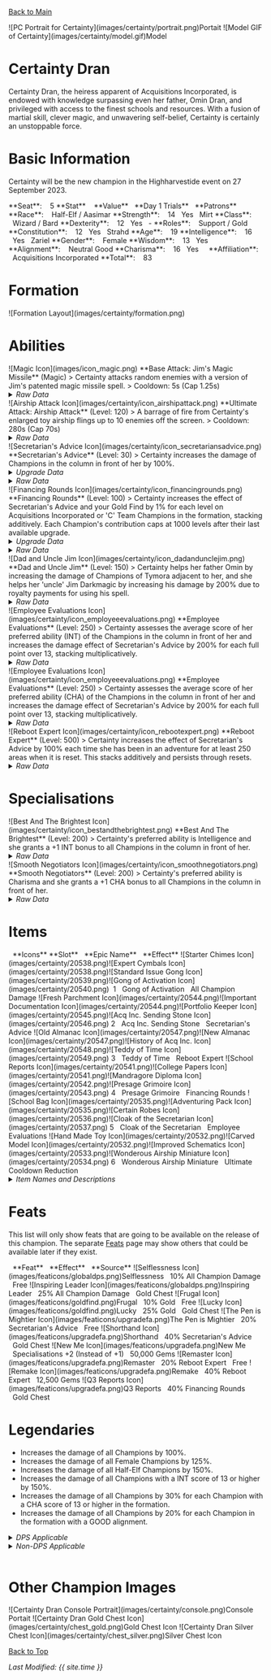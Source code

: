[Back to Main](index.md)

<span class="championPortraitsRow">
    <span class="championPortraitsImage">
        ![PC Portrait for Certainty](images/certainty/portrait.png)Portait
    </span>
    <span class="championPortraitsImage">
        ![Model GIF of Certainty](images/certainty/model.gif)Model
    </span>
</span>

# Certainty Dran

Certainty Dran, the heiress apparent of Acquisitions Incorporated, is endowed with knowledge surpassing even her father, Omin Dran, and privileged with access to the finest schools and resources. With a fusion of martial skill, clever magic, and unwavering self-belief, Certainty is certainly an unstoppable force.

# Basic Information

Certainty will be the new champion in the Highharvestide event on 27 September 2023.

<span class="champStatsTableColumn">
    <span class="champStatsTableRow">
        <span class="champStatsTableInfoHeader">
            <span style="margin-right:4px;">**Seat**:</span>
        </span>
        <span class="champStatsTableInfo">
            <span style="margin-left:8px;">5</span>
        </span>
        <span class="champStatsTableStatHeader">
            <span style="margin-right:4px;">**Stat**</span>
        </span>
        <span class="champStatsTableStatsHeader">
            <span style="margin-left:8px;">**Value**</span>
        </span>
        <span class="champStatsTableTrialsHeader">
            <span style="margin-left:8px;">**Day 1 Trials**</span>
        </span>
        <span class="champStatsTablePatronsHeader">
            <span style="margin-left:8px;">**Patrons**</span>
        </span>
    </span>
    <span class="champStatsTableRow">
        <span class="champStatsTableInfoHeader">
            <span style="margin-right:4px;">**Race**:</span>
        </span>
        <span class="champStatsTableInfo">
            <span style="margin-left:8px;">Half-Elf / Aasimar</span>
        </span>
        <span class="champStatsTableStatHeader">
            <span style="margin-right:4px;">**Strength**:</span>
        </span>
        <span class="champStatsTableStats">
            <span style="margin-left:8px;">14</span>
        </span>
        <span class="champStatsTableTrials">
            <span style="margin-left:8px;">Yes</span>
        </span>
        <span class="champStatsTablePatrons">
            <span style="margin-left:8px;">Mirt</span>
        </span>
    </span>
    <span class="champStatsTableRow">
        <span class="champStatsTableInfoHeader">
            <span style="margin-right:4px;">**Class**:</span>
        </span>
        <span class="champStatsTableInfo">
            <span style="margin-left:8px;">Wizard / Bard</span>
        </span>
        <span class="champStatsTableStatHeader">
            <span style="margin-right:4px;">**Dexterity**:</span>
        </span>
        <span class="champStatsTableStats">
            <span style="margin-left:8px;">12</span>
        </span>
        <span class="champStatsTableTrials">
            <span style="margin-left:8px;">Yes</span>
        </span>
        <span class="champStatsTablePatrons">
            <span style="margin-left:8px;">-</span>
        </span>
    </span>
    <span class="champStatsTableRow">
        <span class="champStatsTableInfoHeader">
            <span style="margin-right:4px;">**Roles**:</span>
        </span>
        <span class="champStatsTableInfo">
            <span style="margin-left:8px;">Support / Gold</span>
        </span>
        <span class="champStatsTableStatHeader">
            <span style="margin-right:4px;">**Constitution**:</span>
        </span>
        <span class="champStatsTableStats">
            <span style="margin-left:8px;">12</span>
        </span>
        <span class="champStatsTableTrials">
            <span style="margin-left:8px;">Yes</span>
        </span>
        <span class="champStatsTablePatrons">
            <span style="margin-left:8px;">Strahd</span>
        </span>
    </span>
    <span class="champStatsTableRow">
        <span class="champStatsTableInfoHeader">
            <span style="margin-right:4px;">**Age**:</span>
        </span>
        <span class="champStatsTableInfo">
            <span style="margin-left:8px;">19</span>
        </span>
        <span class="champStatsTableStatHeader">
            <span style="margin-right:4px;">**Intelligence**:</span>
        </span>
        <span class="champStatsTableStats">
            <span style="margin-left:8px;">16</span>
        </span>
        <span class="champStatsTableTrials">
            <span style="margin-left:8px;">Yes</span>
        </span>
        <span class="champStatsTablePatrons">
            <span style="margin-left:8px;">Zariel</span>
        </span>
    </span>
    <span class="champStatsTableRow">
        <span class="champStatsTableInfoHeader">
            <span style="margin-right:4px;">**Gender**:</span>
        </span>
        <span class="champStatsTableInfo">
            <span style="margin-left:8px;">Female</span>
        </span>
        <span class="champStatsTableStatHeader">
            <span style="margin-right:4px;">**Wisdom**:</span>
        </span>
        <span class="champStatsTableStats">
            <span style="margin-left:8px;">13</span>
        </span>
        <span class="champStatsTableTrials">
            <span style="margin-left:8px;">Yes</span>
        </span>
        <span class="champStatsTablePatrons">
            <span style="margin-left:8px;">&nbsp;</span>
        </span>
    </span>
    <span class="champStatsTableRow">
        <span class="champStatsTableInfoHeader">
            <span style="margin-right:4px;">**Alignment**:</span>
        </span>
        <span class="champStatsTableInfo">
            <span style="margin-left:8px;">Neutral Good</span>
        </span>
        <span class="champStatsTableStatHeader">
            <span style="margin-right:4px;">**Charisma**:</span>
        </span>
        <span class="champStatsTableStats">
            <span style="margin-left:8px;">16</span>
        </span>
        <span class="champStatsTableTrials">
            <span style="margin-left:8px;">Yes</span>
        </span>
        <span class="champStatsTablePatrons">
            <span style="margin-left:8px;">&nbsp;</span>
        </span>
    </span>
    <span class="champStatsTableRow">
        <span class="champStatsTableInfoHeader">
            <span style="margin-right:4px;">**Affiliation**:</span>
        </span>
        <span class="champStatsTableInfo">
            <span style="margin-left:8px;">Acquisitions Incorporated</span>
        </span>
        <span class="champStatsTableStatHeader">
            <span style="margin-right:4px;">**Total**:</span>
        </span>
        <span class="champStatsTableStats">
            <span style="margin-left:8px;">83</span>
        </span>
        <span class="champStatsTableTrials">
            <span style="margin-left:8px;">&nbsp;</span>
        </span>
        <span class="champStatsTablePatrons">
            <span style="margin-left:8px;">&nbsp;</span>
        </span>
    </span>
</span>

# Formation

<span class="formationBorder">
    ![Formation Layout](images/certainty/formation.png)
</span>

# Abilities

<div markdown="1" class="abilityBorder"><div markdown="1" class="abilityBorderInner">
![Magic Icon](images/icon_magic.png) **Base Attack: Jim's Magic Missile** (Magic)
> Certainty attacks random enemies with a version of Jim's patented magic missile spell.  
> Cooldown: 5s (Cap 1.25s)
<details><summary><em>Raw Data</em></summary>
<p>
<pre>
{
    "description": "Certainty attacks random enemies with a version of Jim's patented magic missile spell.",
    "long_description": "",
    "damage_modifier": 1,
    "damage_types": ["magic"],
    "graphic_id": 0,
    "target": "random",
    "aoe_radius": 0,
    "tags": [
        "monster",
        "ranged"
    ],
    "num_targets": 2,
    "animations": [{
        "projectile_count": 2,
        "hit_sound": 133,
        "shoot_offset_y": -80,
        "shoot_offset_x": 50,
        "shoot_sound": 149,
        "projectile_delay_no_pause": 0.2,
        "type": "ranged_attack",
        "projectile": "magic_missile",
        "hold_shoot_frame": false,
        "shoot_frame": 3
    }],
    "name": "Jim's Magic Missile",
    "cooldown": 5,
    "id": 682
}
</pre>
</p>
</details>
</div></div>

<div markdown="1" class="abilityBorder"><div markdown="1" class="abilityBorderInner">
![Airship Attack Icon](images/certainty/icon_airshipattack.png) **Ultimate Attack: Airship Attack** (Level: 120)
> A barrage of fire from Certainty's enlarged toy airship flings up to 10 enemies off the screen.  
> Cooldown: 280s (Cap 70s)
<details><summary><em>Raw Data</em></summary>
<p>
<pre>
{
    "description": "A barrage of fire from Certainty's enlarged toy airship flings up to 10 enemies off the screen.",
    "long_description": "A barrage of fire from Certainty's enlarged toy airship flings up to 10 enemies off the screen.",
    "damage_modifier": 0.03,
    "damage_types": ["magic"],
    "graphic_id": 20577,
    "target": "all",
    "aoe_radius": 0,
    "tags": [
        "ranged",
        "ultimate"
    ],
    "num_targets": 0,
    "animations": [{
        "projectile_details": {
            "trail": {
                "scale_lerp": [
                    {
                        "x": 0.5,
                        "y": 0.5
                    },
                    {
                        "x": 0,
                        "y": 0
                    }
                ],
                "lifespan": 0.5,
                "initial_velocity": {
                    "x": 0,
                    "y": 0
                },
                "alpha_lerp": {
                    "0": 0,
                    "1": 0,
                    "0.1": 0.5
                },
                "particle_graphic_ids": [693],
                "spawn_rate": 150,
                "velocity_jitter": {
                    "x": 30,
                    "y": 30
                }
            },
            "projectile_graphic_id": 20530,
            "projectile_speed": 2000,
            "hash": "9ba15ca9aad1c276fcc13c07c5633f04"
        },
        "ultimate": "certainty",
        "type": "ultimate_attack"
    }],
    "name": "Airship Attack",
    "cooldown": 280,
    "id": 683
}
</pre>
</p>
</details>
</div></div>

<div markdown="1" class="abilityBorder"><div markdown="1" class="abilityBorderInner">
![Secretarian's Advice Icon](images/certainty/icon_secretariansadvice.png) **Secretarian's Advice** (Level: 30)
> Certainty increases the damage of Champions in the column in front of her by 100%.
<details><summary><em>Upgrade Data</em></summary>
<p>
<pre>
Upgrades:
       80: 100%
      170: 100%
      300: 100%
      470: 100%
      620: 100%
      770: 100%
      900: 100%
    1,030: 100%
    1,150: 100%
    1,280: 100%
    1,400: 100%
    1,530: 100%
    1,660: 100%
    1,800: 100%
    1,920: 100%
    2,050: 100%
    2,180: 100%
    2,300: 100%
    2,430: 100%

    Total Upgrade Bonus: 5.24e07%
</pre>
</p>
</details>
<details><summary><em>Raw Data</em></summary>
<p>
<pre>
{
    "static_dps_mult": null,
    "required_level": 30,
    "effect": "effect_def,1675",
    "tip_text": "Certainty increases the damage of Champions in the column in front of her.",
    "name": "Secretarian's Advice",
    "id": 12505,
    "hero_id": 138,
    "upgrade_type": "unlock_ability",
    "default_enabled": 1,
    "required_upgrade_id": 0
}
{
    "effect_keys": [{
        "off_when_benched": true,
        "effect_string": "hero_dps_multiplier_mult,100",
        "targets": ["next_col"]
    }],
    "requirements": "",
    "description": {"desc": "Certainty increases the damage of Champions in the column in front of her by $(amount)%."},
    "id": 1675,
    "flavour_text": "",
    "graphic_id": 20573,
    "properties": {
        "is_formation_ability": true,
        "owner_use_outgoing_description": true
    }
}
</pre>
</p>
</details>
</div></div>

<div markdown="1" class="abilityBorder"><div markdown="1" class="abilityBorderInner">
![Financing Rounds Icon](images/certainty/icon_financingrounds.png) **Financing Rounds** (Level: 100)
> Certainty increases the effect of Secretarian's Advice and your Gold Find by 1% for each level on Acquisitions Incorporated or 'C' Team Champions in the formation, stacking additively. Each Champion's contribution caps at 1000 levels after their last available upgrade.
<details><summary><em>Upgrade Data</em></summary>
<p>
<pre>
Upgrades:
    1,250: 100%
    2,490: 100%

    Total Upgrade Bonus: 300%
</pre>
</p>
</details>
<details><summary><em>Raw Data</em></summary>
<p>
<pre>
{
    "static_dps_mult": null,
    "required_level": 100,
    "effect": "effect_def,1677",
    "name": "Financing Rounds",
    "id": 12507,
    "hero_id": 138,
    "upgrade_type": "unlock_ability",
    "default_enabled": 1,
    "required_upgrade_id": 0
}
{
    "effect_keys": [
        {
            "max_levels_past_soft_cap": 1000,
            "amount_updated_listeners": [
                "hero_level_changed",
                "area_completed",
                "slot_changed"
            ],
            "stacks_multiply": false,
            "off_when_benched": true,
            "amount_func": "add",
            "stack_func": "per_hero_level_past_softcap",
            "per_hero_expr": "floor(max(has_tag_acqinc,has_tag_cteam)*min(hero_level,hero_softcap+max_levels_past_soft_cap))",
            "effect_string": "gold_multiplier_mult,1"
        },
        {
            "max_levels_past_soft_cap": 1000,
            "amount_updated_listeners": [
                "hero_level_changed",
                "area_completed",
                "slot_changed"
            ],
            "stacks_multiply": false,
            "off_when_benched": true,
            "show_bonus": true,
            "amount_func": "add",
            "stack_func": "per_hero_level_past_softcap",
            "per_hero_expr": "floor(max(has_tag_acqinc,has_tag_cteam)*min(hero_level,hero_softcap+max_levels_past_soft_cap))",
            "effect_string": "buff_upgrade,1,12505"
        }
    ],
    "requirements": "",
    "description": {"desc": "Certainty increases the effect of Secretarian's Advice and your Gold Find by $(not_buffed amount)% for each level on Acquisitions Incorporated or 'C' Team Champions in the formation, stacking additively. Each Champion's contribution caps at $(max_levels_past_soft_cap) levels after their last available upgrade."},
    "id": 1677,
    "flavour_text": "",
    "graphic_id": 20571,
    "properties": {
        "indexed_effect_properties": true,
        "is_formation_ability": true,
        "owner_use_outgoing_description": true,
        "per_effect_index_bonuses": false
    }
}
</pre>
</p>
</details>
</div></div>

<div markdown="1" class="abilityBorder"><div markdown="1" class="abilityBorderInner">
![Dad and Uncle Jim Icon](images/certainty/icon_dadandunclejim.png) **Dad and Uncle Jim** (Level: 150)
> Certainty helps her father Omin by increasing the damage of Champions of Tymora adjacent to her, and she helps her 'uncle' Jim Darkmagic by increasing his damage by 200% due to royalty payments for using his spell.
<details><summary><em>Raw Data</em></summary>
<p>
<pre>
{
    "static_dps_mult": null,
    "required_level": 150,
    "effect": "effect_def,1678",
    "name": "Dad and Uncle Jim",
    "id": 12508,
    "hero_id": 138,
    "upgrade_type": "unlock_ability",
    "default_enabled": 1,
    "required_upgrade_id": 0
}
{
    "effect_keys": [
        {
            "amount_updated_listeners": [
                "slot_changed",
                "hero_level_changed"
            ],
            "off_when_benched": true,
            "add_targets": [{
                "use_source_as_base_slot": true,
                "type": "adj"
            }],
            "effect_string": "add_target_to_upgrade,,12299"
        },
        {
            "amount_updated_listeners": ["slot_changed"],
            "effect_string": "hero_dps_multiplier_mult,200",
            "targets": [{
                "hero_ids": [
                    48,
                    108
                ],
                "type": "heroes"
            }]
        }
    ],
    "requirements": "",
    "description": {"desc": "Certainty helps her father Omin by increasing the damage of Champions of Tymora adjacent to her, and she helps her 'uncle' Jim Darkmagic by increasing his damage by $(amount___2)% due to royalty payments for using his spell."},
    "id": 1678,
    "flavour_text": "",
    "graphic_id": 20569,
    "properties": {
        "indexed_effect_properties": true,
        "is_formation_ability": true,
        "default_bonus_index": 0,
        "owner_use_outgoing_description": true,
        "per_effect_index_bonuses": true
    }
}
</pre>
</p>
</details>
</div></div>

<div markdown="1" class="abilityBorder"><div markdown="1" class="abilityBorderInner">
![Employee Evaluations Icon](images/certainty/icon_employeeevaluations.png) **Employee Evaluations** (Level: 250)
> Certainty assesses the average score of her preferred ability (INT) of the Champions in the column in front of her and increases the damage effect of Secretarian's Advice by 200% for each full point over 13, stacking multiplicatively.
<details><summary><em>Raw Data</em></summary>
<p>
<pre>
{
    "static_dps_mult": null,
    "required_level": 250,
    "effect": "effect_def,1679",
    "name": "Employee Evaluations",
    "id": 12509,
    "hero_id": 138,
    "upgrade_type": "unlock_ability",
    "default_enabled": 1,
    "required_upgrade_id": 12510
}
{
    "effect_keys": [{
        "amount_updated_listeners": [
            "slot_changed",
            "feat_changed"
        ],
        "stacks_multiply": true,
        "off_when_benched": true,
        "show_bonus": true,
        "per_hero_targets": ["next_col"],
        "amount_func": "mult",
        "stack_func": "per_hero_attribute",
        "min_stat_amount": 13,
        "per_hero_expr": "int",
        "effect_string": "buff_upgrade,200,12505",
        "post_process_expr": "max(0,input/max(1,num_targets)-min_stat_amount)"
    }],
    "requirements": "",
    "description": {"desc": "Certainty assesses the average score of her preferred ability (INT) of the Champions in the column in front of her and increases the damage effect of Secretarian's Advice by $(not_buffed amount)% for each full point over $(min_stat_amount), stacking multiplicatively."},
    "id": 1679,
    "flavour_text": "",
    "graphic_id": 20570,
    "properties": {
        "is_formation_ability": true,
        "owner_use_outgoing_description": true
    }
}
</pre>
</p>
</details>
</div></div>

<div markdown="1" class="abilityBorder"><div markdown="1" class="abilityBorderInner">
![Employee Evaluations Icon](images/certainty/icon_employeeevaluations.png) **Employee Evaluations** (Level: 250)
> Certainty assesses the average score of her preferred ability (CHA) of the Champions in the column in front of her and increases the damage effect of Secretarian's Advice by 200% for each full point over 13, stacking multiplicatively.
<details><summary><em>Raw Data</em></summary>
<p>
<pre>
{
    "static_dps_mult": null,
    "required_level": 250,
    "effect": "effect_def,1682",
    "name": "Employee Evaluations",
    "id": 12975,
    "hero_id": 138,
    "upgrade_type": "unlock_ability",
    "default_enabled": 1,
    "required_upgrade_id": 12511
}
{
    "effect_keys": [{
        "amount_updated_listeners": [
            "slot_changed",
            "feat_changed"
        ],
        "stacks_multiply": true,
        "off_when_benched": true,
        "show_bonus": true,
        "per_hero_targets": ["next_col"],
        "amount_func": "mult",
        "stack_func": "per_hero_attribute",
        "min_stat_amount": 13,
        "per_hero_expr": "cha",
        "effect_string": "buff_upgrade,200,12505",
        "post_process_expr": "max(0,input/max(1,num_targets)-min_stat_amount)"
    }],
    "requirements": "",
    "description": {"desc": "Certainty assesses the average score of her preferred ability (CHA) of the Champions in the column in front of her and increases the damage effect of Secretarian's Advice by $(not_buffed amount)% for each full point over $(min_stat_amount), stacking multiplicatively."},
    "id": 1682,
    "flavour_text": "",
    "graphic_id": 20570,
    "properties": {
        "is_formation_ability": true,
        "owner_use_outgoing_description": true
    }
}
</pre>
</p>
</details>
</div></div>

<div markdown="1" class="abilityBorder"><div markdown="1" class="abilityBorderInner">
![Reboot Expert Icon](images/certainty/icon_rebootexpert.png) **Reboot Expert** (Level: 500)
> Certainty increases the effect of Secretarian's Advice by 100% each time she has been in an adventure for at least 250 areas when it is reset. This stacks additively and persists through resets.
<details><summary><em>Raw Data</em></summary>
<p>
<pre>
{
    "static_dps_mult": null,
    "required_level": 500,
    "effect": "effect_def,1676",
    "tip_text": "Certainty increases her effectiveness as you thoroughly complete  adventures with her.",
    "name": "Reboot Expert",
    "id": 12506,
    "hero_id": 138,
    "upgrade_type": "unlock_ability",
    "default_enabled": 1,
    "required_upgrade_id": 0
}
{
    "effect_keys": [
        {
            "stack_title": "Reboot Stacks",
            "manual_stacking": true,
            "stacks_multiply": false,
            "show_bonus": true,
            "effect_string": "buff_upgrade,100,12505"
        },
        {
            "effect_string": "certainty_reboot_expert",
            "buff_index": 0,
            "num_areas": 250
        }
    ],
    "requirements": "",
    "description": {
        "pre": "Certainty increases the effect of Secretarian's Advice by $(amount)% each time she has been in an adventure for at least $(num_areas___2) areas when it is reset. This stacks additively and persists through resets.",
        "conditions": [{
            "condition": "not static_desc",
            "desc": "^^Current Adventure:$(certainty_reboot_desc)"
        }]
    },
    "id": 1676,
    "flavour_text": "",
    "graphic_id": 20572,
    "properties": {
        "indexed_effect_properties": true,
        "is_formation_ability": true,
        "default_bonus_index": 0,
        "owner_use_outgoing_description": true,
        "per_effect_index_bonuses": true
    }
}
</pre>
</p>
</details>
</div></div>

# Specialisations

<div markdown="1" class="abilityBorder"><div markdown="1" class="abilityBorderInner">
![Best And The Brightest Icon](images/certainty/icon_bestandthebrightest.png) **Best And The Brightest** (Level: 200)
> Certainty's preferred ability is Intelligence and she grants a +1 INT bonus to all Champions in the column in front of her.
<details><summary><em>Raw Data</em></summary>
<p>
<pre>
{
    "static_dps_mult": null,
    "specialization_name": "Best And The Brightest",
    "required_level": 200,
    "effect": "effect_def,1680",
    "name": "Best And The Brightest",
    "specialization_graphic_id": 20575,
    "id": 12510,
    "hero_id": 138,
    "upgrade_type": "unlock_ability",
    "default_enabled": 1,
    "required_upgrade_id": 0,
    "specialization_description": "Certainty increases the Intelligence of Champions in the column in front of her."
}
{
    "effect_keys": [{
        "amount_updated_listeners": [
            "slot_changed",
            "feat_changed"
        ],
        "effect_string": "increase_ability_score_not_always_on,int,1",
        "targets": ["next_col"]
    }],
    "requirements": "",
    "description": {"desc": "Certainty's preferred ability is Intelligence and she grants a +$(amount) INT bonus to all Champions in the column in front of her."},
    "id": 1680,
    "flavour_text": "",
    "graphic_id": 20842,
    "properties": {
        "is_formation_ability": true,
        "owner_use_outgoing_description": true,
        "type": "upgrade"
    }
}
</pre>
</p>
</details>
</div></div>

<div markdown="1" class="abilityBorder"><div markdown="1" class="abilityBorderInner">
![Smooth Negotiators Icon](images/certainty/icon_smoothnegotiators.png) **Smooth Negotiators** (Level: 200)
> Certainty's preferred ability is Charisma and she grants a +1 CHA bonus to all Champions in the column in front of her.
<details><summary><em>Raw Data</em></summary>
<p>
<pre>
{
    "static_dps_mult": null,
    "specialization_name": "Smooth Negotiators",
    "required_level": 200,
    "effect": "effect_def,1681",
    "name": "Smooth Negotiators",
    "specialization_graphic_id": 20576,
    "id": 12511,
    "hero_id": 138,
    "upgrade_type": "unlock_ability",
    "default_enabled": 1,
    "required_upgrade_id": 0,
    "specialization_description": "Certainty increases the Charisma of Champions in the column in front of her."
}
{
    "effect_keys": [{
        "amount_updated_listeners": [
            "slot_changed",
            "feat_changed"
        ],
        "effect_string": "increase_ability_score_not_always_on,cha,1",
        "targets": ["next_col"]
    }],
    "requirements": "",
    "description": {"desc": "Certainty's preferred ability is Charisma and she grants a +$(amount) CHA bonus to all Champions in the column in front of her."},
    "id": 1681,
    "flavour_text": "",
    "graphic_id": 20843,
    "properties": {
        "is_formation_ability": true,
        "owner_use_outgoing_description": true,
        "type": "upgrade"
    }
}
</pre>
</p>
</details>
</div></div>

# Items

<span class="itemTableColumn">
    <span class="itemTableRowHeader">
        <span class="itemTableIcon" style="align-items:center;">
            <span style="margin-left:8px;">**Icons**</span>
        </span>
        <span class="itemTableSlot">
            <span>**Slot**</span>
        </span>
        <span class="itemTableName">
            <span style="margin-left: 8px;">**Epic Name**</span>
        </span>
        <span class="itemTableEffect">
            <span style="margin-left: 8px;">**Effect**</span>
        </span>
    </span>
    <span class="itemTableRow">
        <span class="itemTableIcon" style="align-items:center;">
            <span class="itemTableIcon1">![Starter Chimes Icon](images/certainty/20538.png)</span><span class="itemTableIcon2">![Expert Cymbals Icon](images/certainty/20538.png)</span><span class="itemTableIcon3">![Standard Issue Gong Icon](images/certainty/20539.png)</span><span class="itemTableIcon4">![Gong of Activation Icon](images/certainty/20540.png)</span><span class="itemTableGE">&nbsp;</span>
        </span>
        <span class="itemTableSlot">
            <span>1</span>
        </span>
        <span class="itemTableName">
            <span style="margin-left: 8px;">Gong of Activation</span>
        </span>
        <span class="itemTableEffect">
            <span style="margin-left: 8px;">All Champion Damage</span>
        </span>
    </span>
    <span class="itemTableRow">
        <span class="itemTableIcon" style="align-items:center;">
            <span class="itemTableIcon1">![Fresh Parchment Icon](images/certainty/20544.png)</span><span class="itemTableIcon2">![Important Documentation Icon](images/certainty/20544.png)</span><span class="itemTableIcon3">![Portfolio Keeper Icon](images/certainty/20545.png)</span><span class="itemTableIcon4">![Acq Inc. Sending Stone Icon](images/certainty/20546.png)</span>
        </span>
        <span class="itemTableSlot">
            <span>2</span>
        </span>
        <span class="itemTableName">
            <span style="margin-left: 8px;">Acq Inc. Sending Stone</span>
        </span>
        <span class="itemTableEffect">
            <span style="margin-left: 8px;">Secretarian's Advice</span>
        </span>
    </span>
    <span class="itemTableRow">
        <span class="itemTableIcon" style="align-items:center;">
            <span class="itemTableIcon1">![Old Almanac Icon](images/certainty/20547.png)</span><span class="itemTableIcon2">![New Almanac Icon](images/certainty/20547.png)</span><span class="itemTableIcon3">![History of Acq Inc. Icon](images/certainty/20548.png)</span><span class="itemTableIcon4">![Teddy of Time Icon](images/certainty/20549.png)</span>
        </span>
        <span class="itemTableSlot">
            <span>3</span>
        </span>
        <span class="itemTableName">
            <span style="margin-left: 8px;">Teddy of Time</span>
        </span>
        <span class="itemTableEffect">
            <span style="margin-left: 8px;">Reboot Expert</span>
        </span>
    </span>
    <span class="itemTableRow">
        <span class="itemTableIcon" style="align-items:center;">
            <span class="itemTableIcon1">![School Reports Icon](images/certainty/20541.png)</span><span class="itemTableIcon2">![College Papers Icon](images/certainty/20541.png)</span><span class="itemTableIcon3">![Mandragore Diploma Icon](images/certainty/20542.png)</span><span class="itemTableIcon4">![Presage Grimoire Icon](images/certainty/20543.png)</span>
        </span>
        <span class="itemTableSlot">
            <span>4</span>
        </span>
        <span class="itemTableName">
            <span style="margin-left: 8px;">Presage Grimoire</span>
        </span>
        <span class="itemTableEffect">
            <span style="margin-left: 8px;">Financing Rounds</span>
        </span>
    </span>
    <span class="itemTableRow">
        <span class="itemTableIcon" style="align-items:center;">
            <span class="itemTableIcon1">![School Bag Icon](images/certainty/20535.png)</span><span class="itemTableIcon2">![Adventuring Pack Icon](images/certainty/20535.png)</span><span class="itemTableIcon3">![Certain Robes Icon](images/certainty/20536.png)</span><span class="itemTableIcon4">![Cloak of the Secretarian Icon](images/certainty/20537.png)</span>
        </span>
        <span class="itemTableSlot">
            <span>5</span>
        </span>
        <span class="itemTableName">
            <span style="margin-left: 8px;">Cloak of the Secretarian</span>
        </span>
        <span class="itemTableEffect">
            <span style="margin-left: 8px;">Employee Evaluations</span>
        </span>
    </span>
    <span class="itemTableRow">
        <span class="itemTableIcon" style="align-items:center;">
            <span class="itemTableIcon1">![Hand Made Toy Icon](images/certainty/20532.png)</span><span class="itemTableIcon2">![Carved Model Icon](images/certainty/20532.png)</span><span class="itemTableIcon3">![Improved Schematics Icon](images/certainty/20533.png)</span><span class="itemTableIcon4">![Wonderous Airship Miniature Icon](images/certainty/20534.png)</span>
        </span>
        <span class="itemTableSlot">
            <span>6</span>
        </span>
        <span class="itemTableName">
            <span style="margin-left: 8px;">Wonderous Airship Miniature</span>
        </span>
        <span class="itemTableEffect">
            <span style="margin-left: 8px;">Ultimate Cooldown Reduction</span>
        </span>
    </span>
</span>

<details><summary><em>Item Names and Descriptions</em></summary>
<p>
<pre>
Slot 1:
             Starter Chimes: A gift from Dad. He said I should play these while Uncle Jim is
                             reading.
             Expert Cymbals: They said these didn't fit in the school marching band, but I did
                             it anyway.
        Standard Issue Gong: What do you mean a gong isn't a real instrument?! Are you looking
                             for a fight?!
         Gong of Activation: This was lying around headquarters. Dad said something about an
                             acid pit?

Slot 2:
            Fresh Parchment: If you don't get how exciting fresh parchment is -- we can be
                             friends.
    Important Documentation: These papers just hold the fate of the company in them, no big
                             deal.
           Portfolio Keeper: I wanted something more colorful, but Uncle K'thriss wanted it
                             spooky.
     Acq Inc. Sending Stone: Every Acq Inc. member has one of these. The important ones anyway.

Slot 3:
                Old Almanac: Found this in my room when I was a kid. No idea where it came
                             from.
                New Almanac: OH! So I -- OKAY, now I get what's going on. Hang on, be right
                             back.
        History of Acq Inc.: This book writes itself. I wonder what happens when it runs out of
                             pages.
              Teddy of Time: A strange, bald man gave me this in the Feywild. Is that weird?

Slot 4:
             School Reports: Oh, these are just some college papers I aced when I was eight.
             College Papers: I told my professors I deserved an A++, but they said 'that isn't
                             real.'
         Mandragore Diploma: Did you know diplomas could be magic items?
           Presage Grimoire: It's not that the contents are a secret, you just can't read it.

Slot 5:
                 School Bag: Dad thought it was adorable that, as a kid, I put the AI on this
                             all by myself.
           Adventuring Pack: I made this look so cool they turned it into actual merch.
              Certain Robes: This is called 'style.' Look it up.
   Cloak of the Secretarian: Oh, this old thing?

Slot 6:
              Hand Made Toy: I never found out who made this. But I loved it when I was a kid.
               Carved Model: I made this one on my own when I lost my childhood one. Just to
                             show I could.
        Improved Schematics: I've got some BIG plans. For a thing.
Wonderous Airship Miniature: Had to call in a lot of favors for this, but now I have an
                             emergency airship!
</pre>
</p>
</details>

# Feats

This list will only show feats that are going to be available on the release of this champion. The separate [Feats](feats.md) page may show others that could be available later if they exist.

<span class="featTableColumn">
    <span class="featTableRowHeader">
        <span class="featTableIcon1">
            <span style="margin-left:8px;">**Feat**</span>
        </span>
        <span class="featTableEffect">
            <span style="margin-left: 8px;">**Effect**</span>
        </span>
        <span class="featTableSource">
            <span style="margin-left: 8px;">**Source**</span>
        </span>
    </span>
    <span class="featTableRow">
        <span class="featTableIcon2">
            ![Selflessness Icon](images/featicons/globaldps.png)Selflessness
        </span>
        <span class="featTableEffect">
            <span style="margin-left: 8px;">10% All Champion Damage</span>
        </span>
        <span class="featTableSource">
            <span style="margin-left: 8px;">Free</span>
        </span>
    </span>
    <span class="featTableRow">
        <span class="featTableIcon3">
            ![Inspiring Leader Icon](images/featicons/globaldps.png)Inspiring Leader
        </span>
        <span class="featTableEffect">
            <span style="margin-left: 8px;">25% All Champion Damage</span>
        </span>
        <span class="featTableSource">
            <span style="margin-left: 8px;">Gold Chest</span>
        </span>
    </span>
    <span class="featTableRow">
        <span class="featTableIcon2">
            ![Frugal Icon](images/featicons/goldfind.png)Frugal
        </span>
        <span class="featTableEffect">
            <span style="margin-left: 8px;">10% Gold</span>
        </span>
        <span class="featTableSource">
            <span style="margin-left: 8px;">Free</span>
        </span>
    </span>
    <span class="featTableRow">
        <span class="featTableIcon3">
            ![Lucky Icon](images/featicons/goldfind.png)Lucky
        </span>
        <span class="featTableEffect">
            <span style="margin-left: 8px;">25% Gold</span>
        </span>
        <span class="featTableSource">
            <span style="margin-left: 8px;">Gold Chest</span>
        </span>
    </span>
    <span class="featTableRow">
        <span class="featTableIcon2">
            ![The Pen is Mightier Icon](images/featicons/upgradefa.png)The Pen is Mightier
        </span>
        <span class="featTableEffect">
            <span style="margin-left: 8px;">20% Secretarian's Advice</span>
        </span>
        <span class="featTableSource">
            <span style="margin-left: 8px;">Free</span>
        </span>
    </span>
    <span class="featTableRow">
        <span class="featTableIcon3">
            ![Shorthand Icon](images/featicons/upgradefa.png)Shorthand
        </span>
        <span class="featTableEffect">
            <span style="margin-left: 8px;">40% Secretarian's Advice</span>
        </span>
        <span class="featTableSource">
            <span style="margin-left: 8px;">Gold Chest</span>
        </span>
    </span>
    <span class="featTableRow">
        <span class="featTableIcon4">
            ![New Me Icon](images/featicons/upgradefa.png)New Me
        </span>
        <span class="featTableEffect">
            <span style="margin-left: 8px;">Specialisations +2 (Instead of +1)</span>
        </span>
        <span class="featTableSource">
            <span style="margin-left: 8px;">50,000 Gems</span>
        </span>
    </span>
    <span class="featTableRow">
        <span class="featTableIcon2">
            ![Remaster Icon](images/featicons/upgradefa.png)Remaster
        </span>
        <span class="featTableEffect">
            <span style="margin-left: 8px;">20% Reboot Expert</span>
        </span>
        <span class="featTableSource">
            <span style="margin-left: 8px;">Free</span>
        </span>
    </span>
    <span class="featTableRow">
        <span class="featTableIcon3">
            ![Remake Icon](images/featicons/upgradefa.png)Remake
        </span>
        <span class="featTableEffect">
            <span style="margin-left: 8px;">40% Reboot Expert</span>
        </span>
        <span class="featTableSource">
            <span style="margin-left: 8px;">12,500 Gems</span>
        </span>
    </span>
    <span class="featTableRow">
        <span class="featTableIcon3">
            ![Q3 Reports Icon](images/featicons/upgradefa.png)Q3 Reports
        </span>
        <span class="featTableEffect">
            <span style="margin-left: 8px;">40% Financing Rounds</span>
        </span>
        <span class="featTableSource">
            <span style="margin-left: 8px;">Gold Chest</span>
        </span>
    </span>
</span>

# Legendaries

* Increases the damage of all Champions by 100%.
* Increases the damage of all Female Champions by 125%.
* Increases the damage of all Half-Elf Champions by 150%.
* Increases the damage of all Champions with a INT score of 13 or higher by 150%.
* Increases the damage of all Champions by 30% for each Champion with a CHA score of 13 or higher in the formation.
* Increases the damage of all Champions by 20% for each Champion in the formation with a GOOD alignment.

<details><summary><em>DPS Applicable</em></summary>
<p>
<pre>
     Arkhan: 3 / 6
    Artemis: 4 / 6
    Asharra: 5 / 6
      Azaka: 4 / 6
     Binwin: 3 / 6
   Birdsong: 5 / 6
Black Viper: 4 / 6
 Catti-brie: 5 / 6
     D'hani: 4 / 6
     Delina: 5 / 6
     Drizzt: 3 / 6
    Farideh: 5 / 6
        Fen: 5 / 6
      Grimm: 3 / 6
     Gromma: 4 / 6
       Ishi: 4 / 6
    Jaheira: 5 / 6
    Jamilah: 4 / 6
   Jarlaxle: 4 / 6
        Jim: 4 / 6
       Kent: 4 / 6
      Krond: 4 / 6
       Krux: 3 / 6
    Lae'zel: 4 / 6
     Lucius: 3 / 6
      Makos: 4 / 6
      Minsc: 3 / 6
      NERDS: 3 / 6
     Nahara: 4 / 6
      Nixie: 4 / 6
      Nrakk: 3 / 6
     Orisha: 5 / 6
      Rosie: 4 / 6
      Strix: 5 / 6
    Torogar: 3 / 6
     Warden: 3 / 6
    Warduke: 3 / 6
     Yorven: 3 / 6
      Zorbu: 3 / 6
</pre>
</p>
</details>
<details><summary><em>Non-DPS Applicable</em></summary>
<p>
<pre>
          Aila: 4 / 6
       Alyndra: 5 / 6
       Antrius: 3 / 6
      Astarion: 4 / 6
         Avren: 5 / 6
          BBEG: 4 / 6
       Baeloth: 4 / 6
      Barrowin: 4 / 6
        Beadle: 4 / 6
       Blooshi: 5 / 6
          Brig: 3 / 6
       Bruenor: 3 / 6
       Celeste: 4 / 6
     Certainty: 6 / 6
       Corazón: 4 / 6
        Deekin: 3 / 6
       Desmond: 3 / 6
           Dob: 4 / 6
        Donaar: 3 / 6
    Dragonbait: 4 / 6
Dungeon Master: 4 / 6
        Egbert: 3 / 6
      Ellywick: 5 / 6
        Evelyn: 4 / 6
     Ezmerelda: 5 / 6
        Freely: 3 / 6
       Gazrick: 4 / 6
       Havilar: 4 / 6
      Hew Maan: 4 / 6
         Hitch: 4 / 6
         Imoen: 5 / 6
      K'thriss: 4 / 6
         Korth: 3 / 6
         Krull: 3 / 6
        Krydle: 5 / 6
       Lazaapz: 5 / 6
         Mehen: 4 / 6
          Melf: 4 / 6
      Merilwen: 5 / 6
         Miria: 5 / 6
        Môrgæn: 5 / 6
        Nayeli: 4 / 6
         Nerys: 4 / 6
        Nordom: 4 / 6
          Nova: 5 / 6
          Omin: 4 / 6
        Orkira: 4 / 6
       Paultin: 4 / 6
      Penelope: 4 / 6
         Regis: 4 / 6
          Reya: 5 / 6
          Rust: 3 / 6
        Selise: 5 / 6
        Sentry: 4 / 6
     Sgt. Knox: 3 / 6
         Shaka: 4 / 6
       Shandie: 5 / 6
      Sisaspia: 5 / 6
        Solaak: 4 / 6
         Spurt: 3 / 6
         Stoki: 5 / 6
   Strongheart: 3 / 6
         Talin: 4 / 6
       Tatyana: 4 / 6
        Turiel: 4 / 6
         Tyril: 4 / 6
       Ulkoria: 5 / 6
         Uriah: 3 / 6
            Vi: 5 / 6
      Vin Ursa: 5 / 6
        Virgil: 4 / 6
       Vlahnya: 5 / 6
      Voronika: 4 / 6
        Walnut: 4 / 6
        Widdle: 5 / 6
       Wulfgar: 3 / 6
      Xerophon: 3 / 6
</pre>
</p>
</details>
<br />

# Other Champion Images

<span class="championImagesColumn">
    <span class="championImagesRow">
        <span class="championImagesPortrait">
            ![Certainty Dran Console Portrait](images/certainty/console.png)Console Portait
        </span>
    </span>
    <span class="championImagesRow">
        <span class="championImagesChests">
            ![Certainty Dran Gold Chest Icon](images/certainty/chest_gold.png)Gold Chest Icon
        </span>
        <span class="championImagesChests">
            ![Certainty Dran Silver Chest Icon](images/certainty/chest_silver.png)Silver Chest Icon
        </span>
    </span>
</span>

[Back to Top](#top)

*Last Modified: {{ site.time }}*
